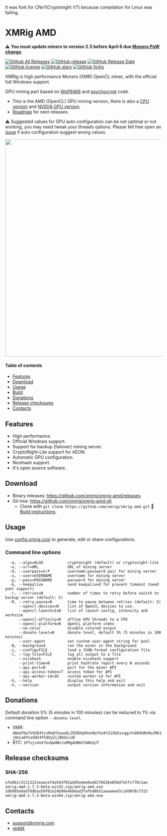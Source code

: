 It was fork for CNv1(Cryptonight V7) because compilation for Linux was failing.
# XMRig AMD

:warning: **You must update miners to version 2.5 before April 6 due [Monero PoW change](https://getmonero.org/2018/02/11/PoW-change-and-key-reuse.html).**

[![Github All Releases](https://img.shields.io/github/downloads/xmrig/xmrig-amd/total.svg)](https://github.com/xmrig/xmrig-amd/releases)
[![GitHub release](https://img.shields.io/github/release/xmrig/xmrig-amd/all.svg)](https://github.com/xmrig/xmrig-amd/releases)
[![GitHub Release Date](https://img.shields.io/github/release-date-pre/xmrig/xmrig-amd.svg)](https://github.com/xmrig/xmrig-amd/releases)
[![GitHub license](https://img.shields.io/github/license/xmrig/xmrig-amd.svg)](https://github.com/xmrig/xmrig-amd/blob/master/LICENSE)
[![GitHub stars](https://img.shields.io/github/stars/xmrig/xmrig-amd.svg)](https://github.com/xmrig/xmrig-amd/stargazers)
[![GitHub forks](https://img.shields.io/github/forks/xmrig/xmrig-amd.svg)](https://github.com/xmrig/xmrig-amd/network)

XMRig is high performance Monero (XMR) OpenCL miner, with the official full Windows support.

GPU mining part based on [Wolf9466](https://github.com/OhGodAPet) and [psychocrypt](https://github.com/psychocrypt) code.

* This is the AMD (OpenCL) GPU mining version, there is also a [CPU version](https://github.com/xmrig/xmrig) and [NVIDIA GPU version](https://github.com/xmrig/xmrig-nvidia).
* [Roadmap](https://github.com/xmrig/xmrig/issues/106) for next releases.

:warning: Suggested values for GPU auto configuration can be not optimal or not working, you may need tweak your threads options. Please fell free open an [issue](https://github.com/xmrig/xmrig-amd/issues) if auto configuration suggest wrong values.

<img src="https://i.imgur.com/TFncsi7.png" width="696" >

#### Table of contents
* [Features](#features)
* [Download](#download)
* [Usage](#usage)
* [Build](https://github.com/xmrig/xmrig-amd/wiki/Build)
* [Donations](#donations)
* [Release checksums](#release-checksums)
* [Contacts](#contacts)

## Features
* High performance.
* Official Windows support.
* Support for backup (failover) mining server.
* CryptoNight-Lite support for AEON.
* Automatic GPU configuration.
* Nicehash support.
* It's open source software.

## Download
* Binary releases: https://github.com/xmrig/xmrig-amd/releases
* Git tree: https://github.com/xmrig/xmrig-amd.git
  * Clone with `git clone https://github.com/xmrig/xmrig-amd.git`  :hammer: [Build instructions](https://github.com/xmrig/xmrig-amd/wiki/Build).

## Usage
Use [config.xmrig.com](https://config.xmrig.com/amd) to generate, edit or share configurations.

### Command line options
```
  -a, --algo=ALGO           cryptonight (default) or cryptonight-lite
  -o, --url=URL             URL of mining server
  -O, --userpass=U:P        username:password pair for mining server
  -u, --user=USERNAME       username for mining server
  -p, --pass=PASSWORD       password for mining server
  -k, --keepalive           send keepalived for prevent timeout (need pool support)
  -r, --retries=N           number of times to retry before switch to backup server (default: 5)
  -R, --retry-pause=N       time to pause between retries (default: 5)
      --opencl-devices=N    list of OpenCL devices to use.
      --opencl-launch=IxW   list of launch config, intensity and worksize
      --opencl-affinity=N   affine GPU threads to a CPU
      --opencl-platform=N   OpenCL platform index
      --no-color            disable colored output
      --donate-level=N      donate level, default 5% (5 minutes in 100 minutes)
      --user-agent          set custom user-agent string for pool
  -B, --background          run the miner in the background
  -c, --config=FILE         load a JSON-format configuration file
  -l, --log-file=FILE       log all output to a file
      --nicehash            enable nicehash support
      --print-time=N        print hashrate report every N seconds
      --api-port=N          port for the miner API
      --api-access-token=T  access token for API
      --api-worker-id=ID    custom worker-id for API
  -h, --help                display this help and exit
  -V, --version             output version information and exit
```

## Donations
Default donation 5% (5 minutes in 100 minutes) can be reduced to 1% via command line option `--donate-level`.

* XMR: `48edfHu7V9Z84YzzMa6fUueoELZ9ZRXq9VetWzYGzKt52XU5xvqgzYnDK9URnRoJMk1j8nLwEVsaSWJ4fhdUyZijBGUicoD`
* BTC: `1P7ujsXeX7GxQwHNnJsRMgAdNkFZmNVqJT`

## Release checksums
### SHA-256
```
efa961c31113121eaace74a544f92add5eebe0a4d276626e856d7e5fcf78c1ae xmrig-amd-2.7.3-beta-win32.zip/xmrig-amd.exe
1d6965edad78dbaa59f02a24b98e4bb6ad3fafbd8b51aaaeee43c1dd8f8c7315 xmrig-amd-2.7.3-beta-win64.zip/xmrig-amd.exe
```

## Contacts
* support@xmrig.com
* [reddit](https://www.reddit.com/user/XMRig/)
